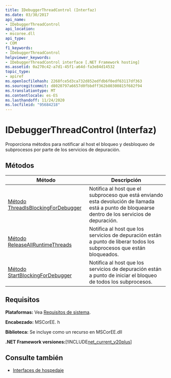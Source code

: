 ```yaml
---
title: IDebuggerThreadControl (Interfaz)
ms.date: 03/30/2017
api_name:
- IDebuggerThreadControl
api_location:
- mscoree.dll
api_type:
- COM
f1_keywords:
- IDebuggerThreadControl
helpviewer_keywords:
- IDebuggerThreadControl interface [.NET Framework hosting]
ms.assetid: 0a270c42-a7d1-45f1-a64d-fa3e84d14532
topic_type:
- apiref
ms.openlocfilehash: 2268fce5d3ca732d852edfdb6f0edf63117df363
ms.sourcegitcommit: d8020797a6657d0fbbdff362b80300815f682f94
ms.translationtype: MT
ms.contentlocale: es-ES
ms.lasthandoff: 11/24/2020
ms.locfileid: "95684218"
---
```

# <a name="idebuggerthreadcontrol-interface"></a>IDebuggerThreadControl (Interfaz)

Proporciona métodos para notificar al host el bloqueo y desbloqueo de subprocesos por parte de los servicios de depuración.  
  
## <a name="methods"></a>Métodos  
  
|Método|Descripción|  
|------------|-----------------|  
|[Método ThreadIsBlockingForDebugger](idebuggerthreadcontrol-threadisblockingfordebugger-method.md)|Notifica al host que el subproceso que está enviando esta devolución de llamada está a punto de bloquearse dentro de los servicios de depuración.|  
|[Método ReleaseAllRuntimeThreads](idebuggerthreadcontrol-releaseallruntimethreads-method.md)|Notifica al host que los servicios de depuración están a punto de liberar todos los subprocesos que están bloqueados.|  
|[Método StartBlockingForDebugger](idebuggerthreadcontrol-startblockingfordebugger-method.md)|Notifica al host que los servicios de depuración están a punto de iniciar el bloqueo de todos los subprocesos.|  
  
## <a name="requirements"></a>Requisitos  

 **Plataformas:** Vea [Requisitos de sistema](../../get-started/system-requirements.md).  
  
 **Encabezado:** MSCorEE. h  
  
 **Biblioteca:** Se incluye como un recurso en MSCorEE.dll  
  
 **.NET Framework versiones:**[!INCLUDE[net_current_v20plus](../../../../includes/net-current-v20plus-md.md)]  
  
## <a name="see-also"></a>Consulte también

- [Interfaces de hospedaje](hosting-interfaces.md)
